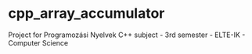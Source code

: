 # cpp_array_accumulator
Project for Programozási Nyelvek C++ subject - 3rd semester - ELTE-IK - Computer Science
